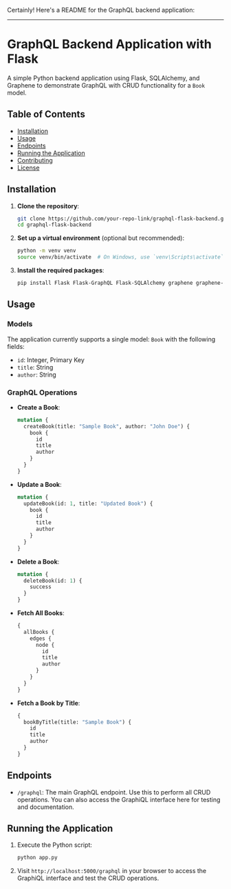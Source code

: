 Certainly! Here's a README for the GraphQL backend application:

---

# GraphQL Backend Application with Flask

A simple Python backend application using Flask, SQLAlchemy, and Graphene to demonstrate GraphQL with CRUD functionality for a `Book` model.

## Table of Contents

- [Installation](#installation)
- [Usage](#usage)
- [Endpoints](#endpoints)
- [Running the Application](#running-the-application)
- [Contributing](#contributing)
- [License](#license)

## Installation

1. **Clone the repository**:
   ```bash
   git clone https://github.com/your-repo-link/graphql-flask-backend.git
   cd graphql-flask-backend
   ```

2. **Set up a virtual environment** (optional but recommended):
   ```bash
   python -m venv venv
   source venv/bin/activate  # On Windows, use `venv\Scripts\activate`
   ```

3. **Install the required packages**:
   ```bash
   pip install Flask Flask-GraphQL Flask-SQLAlchemy graphene graphene-sqlalchemy
   ```

## Usage

### Models

The application currently supports a single model: `Book` with the following fields:

- `id`: Integer, Primary Key
- `title`: String
- `author`: String

### GraphQL Operations

- **Create a Book**:
  ```graphql
  mutation {
    createBook(title: "Sample Book", author: "John Doe") {
      book {
        id
        title
        author
      }
    }
  }
  ```

- **Update a Book**:
  ```graphql
  mutation {
    updateBook(id: 1, title: "Updated Book") {
      book {
        id
        title
        author
      }
    }
  }
  ```

- **Delete a Book**:
  ```graphql
  mutation {
    deleteBook(id: 1) {
      success
    }
  }
  ```

- **Fetch All Books**:
  ```graphql
  {
    allBooks {
      edges {
        node {
          id
          title
          author
        }
      }
    }
  }
  ```

- **Fetch a Book by Title**:
  ```graphql
  {
    bookByTitle(title: "Sample Book") {
      id
      title
      author
    }
  }
  ```

## Endpoints

- `/graphql`: The main GraphQL endpoint. Use this to perform all CRUD operations. You can also access the GraphiQL interface here for testing and documentation.

## Running the Application

1. Execute the Python script:
   ```bash
   python app.py
   ```

2. Visit `http://localhost:5000/graphql` in your browser to access the GraphiQL interface and test the CRUD operations.
